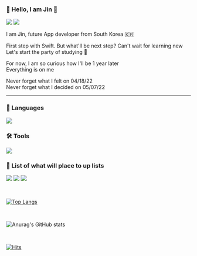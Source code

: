 ### 👋 Hello, I am Jin 👋 <br/>
<a href="https://www.instagram.com/jin418code/"><img src="https://img.shields.io/badge/Instagram-E4405F?style=flat-square&logo=Instagram&logoColor=white"/></a>
<a href="https://velog.io/@jin418code/"><img src="https://img.shields.io/badge/Velog-20C997?style=flat-square&logo=Velog&logoColor=white"/></a>



I am Jin, future App developer from South Korea 🇰🇷

First step with Swift. But what'll be next step? Can't wait for learning new <br/>
Let's start the party of studying 🥳

For now, I am so curious how I'll be 1 year later <br/>
Everything is on me

Never forget what I felt on 04/18/22 <br/>
Never forget what I decided on 05/07/22
<br/>

----------------------------

### 📖 Languages <br/>

<img src="https://img.shields.io/badge/Swift-F05138?style=flat-square&logo=Swift&logoColor=white"/>

<br/>
  
### 🛠 Tools <br/>
  
<img src="https://img.shields.io/badge/GitHub-181717?style=flat-square&logo=GitHub&logoColor=white"/>

<br/>

### 📘 List of what will place to up lists <br/>

<img src="https://img.shields.io/badge/Kotlin-7F52FF?style=flat-square&logo=Kotlin&logoColor=white"> <img src="https://img.shields.io/badge/Flutter-02569B?style=flat-square&logo=Flutter&logoColor=white"> <img src="https://img.shields.io/badge/MySQL-4479A1?style=flat-square&logo=MySQL&logoColor=white"> 

<br/>

[![Top Langs](https://github-readme-stats.vercel.app/api/top-langs/?username=Jin418code&langs_count=8)](https://github.com/Jin418code/github-readme-stats)

<br/>

![Anurag's GitHub stats](https://github-readme-stats.vercel.app/api?username=Jin418code&show_icons=true&theme=radical)

<br/>

[![Hits](https://hits.seeyoufarm.com/api/count/incr/badge.svg?url=https%3A%2F%2Fgithub.com%2FJin418code%2FJin418code&count_bg=%2367E244&title_bg=%2348494F&icon=&icon_color=%23E7E7E7&title=hits&edge_flat=false)](https://hits.seeyoufarm.com)
